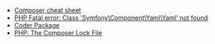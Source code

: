

* [Composer cheat sheet](https://devhints.io/composer)
* [PHP Fatal error: Class 'Symfony\Component\Yaml\Yaml' not found](https://www.drupal.org/project/coder/issues/2875831)
* [Coder Package](https://packagist.org/packages/drupal/coder)
* [PHP: The Composer Lock File](https://daylerees.com/the-composer-lock-file/)
